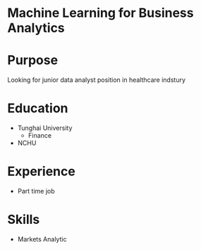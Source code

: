# Machine Learning for Business Analytics

# Purpose

Looking for junior data analyst position in healthcare indstury

# Education

- Tunghai University
  - Finance
- NCHU

# Experience

- Part time job

# Skills
- Markets Analytic